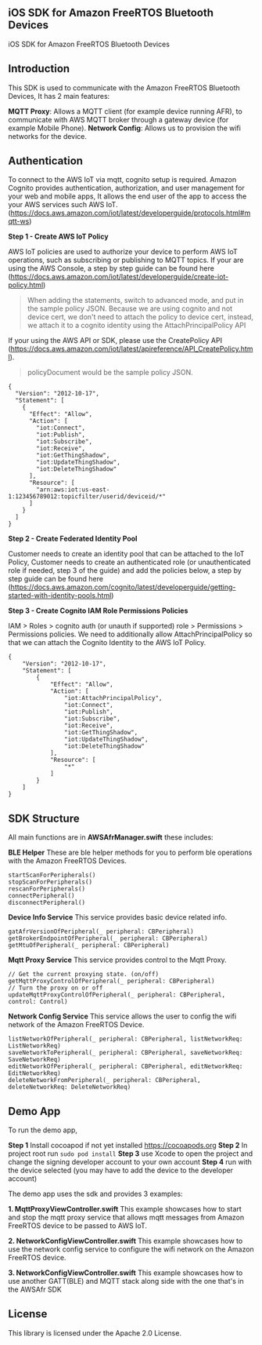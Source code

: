 ## iOS SDK for Amazon FreeRTOS Bluetooth Devices

iOS SDK for Amazon FreeRTOS Bluetooth Devices

## Introduction

This SDK is used to communicate with the Amazon FreeRTOS Bluetooth Devices, It has 2 main features:

**MQTT Proxy**:  Allows a MQTT client (for example device running AFR), to communicate with AWS MQTT broker through a gateway device (for example Mobile Phone).
**Network Config**:  Allows us to provision the wifi networks for the device.

## Authentication

To connect to the AWS IoT via mqtt, cognito setup is required. Amazon Cognito provides authentication, authorization, and user management for your web and mobile apps, It allows the end user of the app to access the your AWS services such AWS IoT. (https://docs.aws.amazon.com/iot/latest/developerguide/protocols.html#mqtt-ws)

**Step 1 - Create AWS IoT Policy**

AWS IoT policies are used to authorize your device to perform AWS IoT operations, such as subscribing or publishing to MQTT topics.
If your are using the AWS Console, a step by step guide can be found here (https://docs.aws.amazon.com/iot/latest/developerguide/create-iot-policy.html)

> When adding the statements, switch to advanced mode, and put in the sample policy JSON.
> Because we are using cognito and not device cert, we don't need to attach the policy to device cert, instead, we attach it to a cognito identity using the AttachPrincipalPolicy API

If your using the AWS API or SDK, please use the CreatePolicy API (https://docs.aws.amazon.com/iot/latest/apireference/API_CreatePolicy.html).

> policyDocument would be the sample policy JSON.

```
{
  "Version": "2012-10-17",
  "Statement": [
    {
      "Effect": "Allow",
      "Action": [
        "iot:Connect",
        "iot:Publish",
        "iot:Subscribe",
        "iot:Receive",
        "iot:GetThingShadow",
        "iot:UpdateThingShadow",
        "iot:DeleteThingShadow"
      ],
      "Resource": [
        "arn:aws:iot:us-east-1:123456789012:topicfilter/userid/deviceid/*"
      ]
    }
  ]
}
```
**Step 2 - Create Federated Identity Pool**

Customer needs to create an identity pool that can be attached to the IoT Policy, Customer needs to create an authenticated role (or unauthenticated role if needed, step 3 of the guide) and add the policies below, a step by step guide can be found here (https://docs.aws.amazon.com/cognito/latest/developerguide/getting-started-with-identity-pools.html)

**Step 3 - Create Cognito IAM Role Permissions Policies**

IAM > Roles > cognito auth (or unauth if supported) role > Permissions > Permissions policies. We need to additionally allow AttachPrincipalPolicy so that we can attach the Cognito Identity to the AWS IoT Policy.


```
{
    "Version": "2012-10-17",
    "Statement": [
        {
            "Effect": "Allow",
            "Action": [
                "iot:AttachPrincipalPolicy",
                "iot:Connect",
                "iot:Publish",
                "iot:Subscribe",
                "iot:Receive",
                "iot:GetThingShadow",
                "iot:UpdateThingShadow",
                "iot:DeleteThingShadow"
            ],
            "Resource": [
                "*"
            ]
        }
    ]
}
```

## SDK Structure

All main functions are in **AWSAfrManager.swift** these includes:

**BLE Helper**
These are ble helper methods for you to perform ble operations with the Amazon FreeRTOS Devices.

```
startScanForPeripherals()
stopScanForPeripherals()
rescanForPeripherals()
connectPeripheral()
disconnectPeripheral()
```

**Device Info Service**
This service provides basic device related info.

```
gatAfrVersionOfPeripheral(_ peripheral: CBPeripheral)
getBrokerEndpointOfPeripheral(_ peripheral: CBPeripheral)
getMtuOfPeripheral(_ peripheral: CBPeripheral)
```

**Mqtt Proxy Service**
This service provides control to the Mqtt Proxy.

```
// Get the current proxying state. (on/off)
getMqttProxyControlOfPeripheral(_ peripheral: CBPeripheral)
// Turn the proxy on or off
updateMqttProxyControlOfPeripheral(_ peripheral: CBPeripheral, control: Control)
```

**Network Config Service**
This service allows the user to config the wifi network of the Amazon FreeRTOS Device.

```
listNetworkOfPeripheral(_ peripheral: CBPeripheral, listNetworkReq: ListNetworkReq)
saveNetworkToPeripheral(_ peripheral: CBPeripheral, saveNetworkReq: SaveNetworkReq)
editNetworkOfPeripheral(_ peripheral: CBPeripheral, editNetworkReq: EditNetworkReq)
deleteNetworkFromPeripheral(_ peripheral: CBPeripheral, deleteNetworkReq: DeleteNetworkReq)
```

## Demo App

To run the demo app,

**Step 1** Install cocoapod if not yet installed https://cocoapods.org
**Step 2** In project root run ```sudo pod install```
**Step 3** use Xcode to open the project and change the signing developer account to your own account
**Step 4** run with the device selected (you may have to add the device to the  developer account)

The demo app uses the sdk and provides 3 examples:

**1. MqttProxyViewController.swift**
This example showcases how to start and stop the mqtt proxy service that allows mqtt messages from Amazon FreeRTOS device to be passed to AWS IoT.

**2. NetworkConfigViewController.swift**
This example showcases how to use the network config service to configure the wifi network on the Amazon FreeRTOS device.

**3. NetworkConfigViewController.swift**
This example showcases how to use another GATT(BLE) and MQTT stack along side with the one that's in the AWSAfr SDK

## License

This library is licensed under the Apache 2.0 License. 
